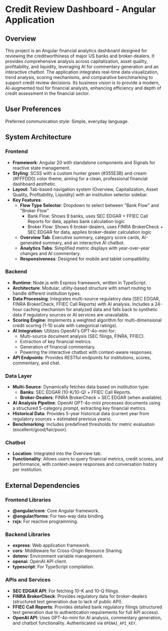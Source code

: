 # Credit Review Dashboard - Angular Application

## Overview
This project is an Angular financial analytics dashboard designed for reviewing the creditworthiness of major US banks and broker-dealers. It provides comprehensive analysis across capitalization, asset quality, profitability, and liquidity, leveraging AI for commentary generation and an interactive chatbot. The application integrates real-time data visualization, trend analysis, scoring mechanisms, and comparative benchmarking to support credit review decisions. Its business vision is to provide a modern, AI-augmented tool for financial analysts, enhancing efficiency and depth of credit assessment in the financial sector.

## User Preferences
Preferred communication style: Simple, everyday language.

## System Architecture

### Frontend
- **Framework**: Angular 20 with standalone components and Signals for reactive state management.
- **Styling**: SCSS with a custom hunter green (#355E3B) and cream (#FFFDD0) color theme, aiming for a clean, professional financial dashboard aesthetic.
- **Layout**: Tab-based navigation system (Overview, Capitalization, Asset Quality, Profitability, Liquidity) with an institution selector sidebar.
- **Key Features**:
    - **Flow Type Selector**: Dropdown to select between "Bank Flow" and "Broker Flow"
      - Bank Flow: Shows 9 banks, uses SEC EDGAR + FFIEC Call Reports for data, applies bank calculation logic
      - Broker Flow: Shows 6 broker-dealers, uses FINRA BrokerCheck + SEC EDGAR for data, applies broker-dealer calculation logic
    - **Overview Tab**: Executive summary, category score cards, AI-generated summary, and an interactive AI chatbot.
    - **Analytics Tabs**: Simplified metric displays with year-over-year changes and AI commentary.
    - **Responsiveness**: Designed for mobile and tablet compatibility.

### Backend
- **Runtime**: Node.js with Express framework, written in TypeScript.
- **Architecture**: Modular, utility-based structure with smart routing to handle different institution types.
- **Data Processing**: Integrates multi-source regulatory data (SEC EDGAR, FINRA BrokerCheck, FFIEC Call Reports) with AI analysis. Includes a 24-hour caching mechanism for analyzed data and falls back to synthetic data if regulatory sources or AI services are unavailable.
- **Scoring Engine**: Implements a weighted algorithm for multi-dimensional credit scoring (1-10 scale with categorical ratings).
- **AI Integration**: Utilizes OpenAI's GPT-4o-mini for:
    - Multi-source document analysis (SEC filings, FINRA, FFIEC).
    - Extraction of key financial metrics.
    - Generation of financial commentary.
    - Powering the interactive chatbot with context-aware responses.
- **API Endpoints**: Provides RESTful endpoints for institutions, scores, commentary, and chat.

### Data Layer
- **Multi-Source**: Dynamically fetches data based on institution type:
    - **Banks**: SEC EDGAR (10-K/10-Q) + FFIEC Call Reports.
    - **Broker-Dealers**: FINRA BrokerCheck + SEC EDGAR (when available).
- **AI Analysis Pipeline**: OpenAI GPT-4o-mini processes documents using a structured 5-category prompt, extracting key financial metrics.
- **Historical Data**: Provides 5-year historical data (current year from regulatory sources + estimated previous years).
- **Benchmarking**: Includes predefined thresholds for metric evaluation (excellent/good/fair/poor).

### Chatbot
- **Location**: Integrated into the Overview tab.
- **Functionality**: Allows users to query financial metrics, credit scores, and performance, with context-aware responses and conversation history per institution.

## External Dependencies

### Frontend Libraries
- **@angular/core**: Core Angular framework.
- **@angular/forms**: For two-way data binding.
- **rxjs**: For reactive programming.

### Backend Libraries
- **express**: Web application framework.
- **cors**: Middleware for Cross-Origin Resource Sharing.
- **dotenv**: Environment variable management.
- **openai**: OpenAI API client.
- **typescript**: For TypeScript compilation.

### APIs and Services
- **SEC EDGAR API**: For fetching 10-K and 10-Q filings.
- **FINRA BrokerCheck**: Provides regulatory data for broker-dealers (structured text generation due to lack of public API).
- **FFIEC Call Reports**: Provides detailed bank regulatory filings (structured text generation due to authentication requirements for full API access).
- **OpenAI API**: Uses GPT-4o-mini for AI analysis, commentary generation, and chatbot functionality. Authenticated via `OPENAI_API_KEY`.